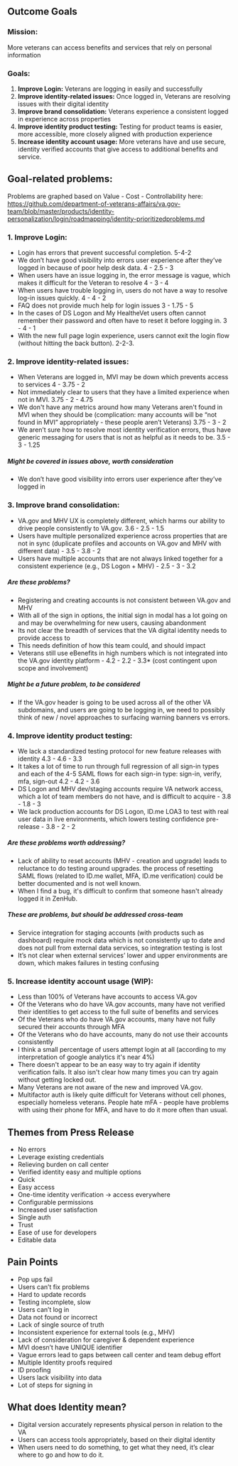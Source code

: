 ## Outcome Goals
### Mission: 
More veterans can access benefits and services that rely on personal information

### Goals:
1. **Improve Login:** Veterans are logging in easily and successfully
2. **Improve identity-related issues:** Once logged in, Veterans are resolving issues with their digital identity
3. **Improve brand consolidation:** Veterans experience a consistent logged in experience across properties
4. **Improve identity product testing:** Testing for product teams is easier, more accessible, more closely aligned with production experience
5. **Increase identity account usage:** More veterans have and use secure, identity verified accounts that give access to additional benefits and service.

## Goal-related problems:
Problems are graphed based on Value - Cost - Controllability here: https://github.com/department-of-veterans-affairs/va.gov-team/blob/master/products/identity-personalization/login/roadmapping/identity-prioritizedproblems.md

### 1. Improve Login:
- Login has errors that prevent successful completion. 5-4-2
- We don’t have good visibility into errors user experience after they’ve logged in because of poor help desk data. 4 - 2.5 - 3
- When users have an issue logging in, the error message is vague, which makes it difficult for the Veteran to resolve 4 - 3 - 4
- When users have trouble logging in, users do not have a way to resolve log-in issues quickly. 4 - 4 - 2
- FAQ does not provide much help for login issues 3 - 1.75 - 5
- In the cases of DS Logon and My HealtheVet users often cannot remember their password and often have to reset it before logging in. 3 - 4 - 1
- With the new full page login experience, users cannot exit the login flow (without hitting the back button). 2-2-3.


### 2. Improve identity-related issues:
- When Veterans are logged in, MVI may be down which prevents access to services 4 - 3.75 - 2
- Not immediately clear to users that they have a limited experience when not in MVI. 3.75 - 2 - 4.75
- We don't have any metrics around how many Veterans aren't found in MVI when they should be (complication: many accounts will be “not found in MVI” appropriately - these people aren’t Veterans) 3.75 - 3 - 2
- We aren’t sure how to resolve most identity verification errors, thus have generic messaging for users that is not as helpful as it needs to be. 3.5 - 3 - 1.25

##### _Might be covered in issues above, worth consideration_
- We don’t have good visibility into errors user experience after they’ve logged in

### 3. Improve brand consolidation:
- VA.gov and MHV UX is completely different, which harms our ability to drive people consistently to VA.gov. 3.6 - 2.5 - 1.5
- Users have multiple personalized experience across properties that are not in sync (duplicate profiles and accounts on VA.gov and MHV with different data) - 3.5 - 3.8 - 2
- Users have multiple accounts that are not always linked together for a consistent experience (e.g., DS Logon + MHV) - 2.5 - 3 - 3.2

##### _Are these problems?_
- Registering and creating accounts is not consistent between VA.gov and MHV
- With all of the sign in options, the initial sign in modal has a lot going on and may be overwhelming for new users, causing abandonment
- Its not clear the breadth of services that the VA digital identity needs to provide access to
- This needs definition of how this team could, and should impact
- Veterans still use eBenefits in high numbers which is not integrated into the VA.gov identity platform - 4.2 - 2.2 - 3.3* (cost contingent upon scope and involvement)

##### _Might be a future problem, to be considered_
- If the VA.gov header is going to be used across all of the other VA subdomains, and users are going to be logging in, we need to possibly think of new / novel approaches to surfacing warning banners vs errors.

### 4. Improve identity product testing:
- We lack a standardized testing protocol for new feature releases with identity 4.3 - 4.6 - 3.3
- It takes a lot of time to run through full regression of all sign-in types and each of the 4-5 SAML flows for each sign-in type: sign-in, verify, mfa, sign-out 4.2 - 4.2 - 3.6
- DS Logon and MHV dev/staging accounts require VA network access, which a lot of team members do not have, and is difficult to acquire - 3.8 - 1.8 - 3
- We lack production accounts for DS Logon, ID.me LOA3 to test with real user data in live environments, which lowers testing confidence pre-release - 3.8 - 2 - 2

##### _Are these problems worth addressing?_
- Lack of ability to reset accounts (MHV - creation and upgrade) leads to reluctance to do testing around upgrades.
the process of resetting SAML flows (related to ID.me wallet, MFA, ID.me verification) could be better documented and is not well known.
- When I find a bug, it's difficult to confirm that someone hasn't already logged it in ZenHub.

##### _These are problems, but should be addressed cross-team_
- Service integration for staging accounts (with products such as dashboard) require mock data which is not consistently up to date and does not pull from external data services, so integration testing is lost
- It’s not clear when external services’ lower and upper environments are down, which makes failures in testing confusing



### 5. Increase identity account usage (WIP):
- Less than 100% of Veterans have accounts to access VA.gov
- Of the Veterans who do have VA.gov accounts, many have not verified their identities to get access to the full suite of benefits and services
- Of the Veterans who do have VA.gov accounts, many have not fully secured their accounts through MFA
- Of the Veterans who do have accounts, many do not use their accounts consistently
- I think a small percentage of users attempt login at all (according to my interpretation of google analytics it's near 4%)
- There doesn't appear to be an easy way to try again if identity verification fails. It also isn't clear how many times you can try again without getting locked out.
- Many Veterans are not aware of the new and improved VA.gov.
- Multifactor auth is likely quite difficult for Veterans without cell phones, especially homeless veterans.
People hate mFA - people have problems with using their phone for MFA, and have to do it more often than usual.










## Themes from Press Release
- No errors
- Leverage existing credentials
- Relieving burden on call center
- Verified identity easy and multiple options
- Quick
- Easy access
- One-time identity verification -> access everywhere
- Configurable permissions
- Increased user satisfaction
- Single auth
- Trust
- Ease of use for developers
- Editable data

## Pain Points
- Pop ups fail
- Users can’t fix problems
- Hard to update records
- Testing incomplete, slow
- Users can’t log in
- Data not found or incorrect
- Lack of single source of truth
- Inconsistent experience for external tools (e.g., MHV)
- Lack of consideration for caregiver & dependent experience
- MVI doesn’t have UNIQUE identifier
- Vague errors lead to gaps between call center and team debug effort
- Multiple Identity proofs required
- ID proofing 
- Users lack visibility into data
- Lot of steps for signing in

## What does Identity mean?
- Digital version accurately represents physical person in relation to the VA
- Users can access tools appropriately, based on their digital identity
- When users need to do something, to get what they need, it’s clear where to go and how to do it.
